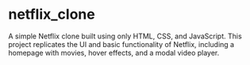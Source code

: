 # netflix_clone
A simple Netflix clone built using only HTML, CSS, and JavaScript. This project replicates the UI and basic functionality of Netflix, including a homepage with movies, hover effects, and a modal video player.

